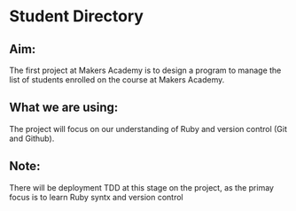 Student Directory
==========================

Aim:
---------
The first project at Makers Academy is to design a program to manage the list of students enrolled on the course at Makers Academy.

What we are using:
-----------------
The project will focus on our understanding of Ruby and version control (Git and Github).

Note: 
---------
There will be deployment TDD at this stage on the project, as the primay focus is to learn Ruby syntx and version control 
